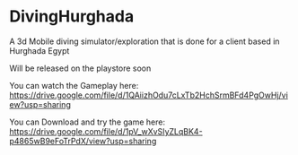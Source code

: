# DivingHurghada
 


A 3d Mobile diving simulator/exploration that is done for a client based in Hurghada Egypt

Will be released on the playstore soon

You can watch the Gameplay here: https://drive.google.com/file/d/1QAiizhOdu7cLxTb2HchSrmBFd4PgOwHj/view?usp=sharing

You can Download and try the game here: https://drive.google.com/file/d/1pV_wXvSIyZLqBK4-p4865wB9eFoTrPdX/view?usp=sharing
